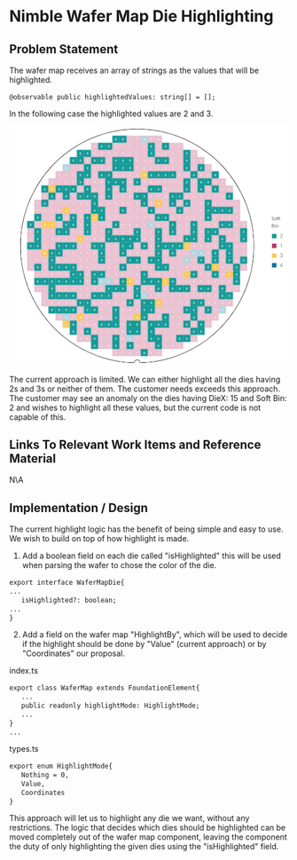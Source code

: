 # Nimble Wafer Map Die Highlighting

## Problem Statement

The wafer map receives an array of strings as the values that will be highlighted.

```
@observable public highlightedValues: string[] = [];
```

In the following case the highlighted values are 2 and 3.

![Highlighted Values](./resources/highlighted-values.png)

The current approach is limited. We can either highlight all the dies having 2s and 3s or neither of them. The customer needs exceeds this approach. The customer may see an anomaly on the dies having DieX: 15 and Soft Bin: 2 and wishes to highlight all these values, but the current code is not capable of this.

## Links To Relevant Work Items and Reference Material

N\A

## Implementation / Design

The current highlight logic has the benefit of being simple and easy to use. We wish to build on top of how highlight is made.

1. Add a boolean field on each die called "isHighlighted" this will be used when parsing the wafer to chose the color of the die.

```
export interface WaferMapDie{
...
   isHighlighted?: boolean;
...
}
```

2. Add a field on the wafer map "HighlightBy", which will be used to decide if the highlight should be done by "Value" (current approach) or by "Coordinates" our proposal.

index.ts

```
export class WaferMap extends FoundationElement{
   ...
   public readonly highlightMode: HighlightMode;
   ...
}
...

```

types.ts

```
export enum HighlightMode{
   Nothing = 0,
   Value,
   Coordinates
}
```

This approach will let us to highlight any die we want, without any restrictions. The logic that decides which dies should be highlighted can be moved completely out of the wafer map component, leaving the component the duty of only highlighting the given dies using the "isHighlighted" field.
